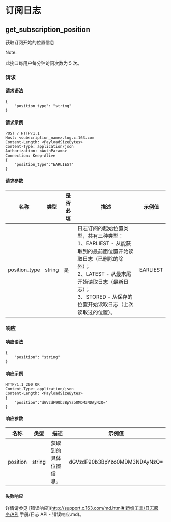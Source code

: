 # 订阅日志

## get_subscription_position

获取订阅开始的位置信息

<span>Note:</span><div class="alertContent">此接口每用户每分钟访问次数为 5 次。</div>

### 请求
#### 请求语法

    {
        "position_type": "string"
    }

#### 请求示例

    POST / HTTP/1.1
    Host: <subscription_name>.log.c.163.com
    Content-Length: <PayloadSizeBytes>
    Content-Type: application/json
    Authorization: <AuthParams>
    Connection: Keep-Alive
    {
        "position_type":"EARLIEST"
    }

#### 请求参数

|      名称     |  类型  | 是否必填 |                                                                                                             描述                                                                                                             |  示例值  |
|---------------|--------|----------|------------------------------------------------------------------------------------------------------------------------------------------------------------------------------------------------------------------------------|----------|
| position_type | string | 是       | 日志订阅的起始位置类型，共有三种类型：<br>1、EARLIEST - 从能获取到的最前面位置开始读取日志（已删除的除外）；<br>2、LATEST - 从最末尾开始读取日志（最新日志）；<br>3、STORED - 从保存的位置开始读取日志（上次读取过的位置）。 | EARLIEST |

### 响应
#### 响应语法

    {
        "position": "string"
    }
    
#### 响应示例

    HTTP/1.1 200 OK
    Content-Type: application/json
    Content-Length: <PayloadSizeBytes>
    {
        "position":"dGVzdF90b3BpYzo0MDM3NDAyNzQ="
    }

#### 响应参数
|   名称   |  类型  |          描述          |            示例值            |
|----------|--------|------------------------|------------------------------|
| position | string | 获取到的具体位置信息。 | dGVzdF90b3BpYzo0MDM3NDAyNzQ= |



#### 失败响应

详情请参见 [错误响应](http://support.c.163.com/md.html#!运维工具/日志服务/API 手册/日志 API - 错误响应.md)。